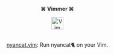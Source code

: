 <p align="center">
  <b>⌘ Vimmer ⌘</b>
</p>

<div align="center">
  <img alt="Vim" src="https://raw.githubusercontent.com/konpa/devicon/master/icons/vim/vim-plain.svg" width=32 />
</div>

<br/>

<p align="center">
  <a href="https://github.com/kato-k/nyancat.vim">nyancat.vim</a>: Run nyancat🐈 on your Vim.
</p/
<br/>
